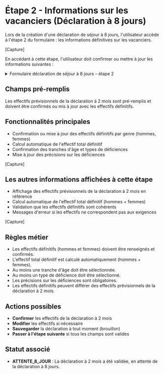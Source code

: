 # Étape 2 - Informations sur les vacanciers (Déclaration à 8 jours)

Lors de la création d'une déclaration de séjour à 8 jours, l'utilisateur accède à l'étape 2 du formulaire : les informations définitives sur les vacanciers.

[Capture]

En accédant à cette étape, l'utilisateur doit confirmer ou mettre à jour les informations suivantes :

<details>
<summary>Formulaire déclaration de séjour à 8 jours – étape 2</summary>

<table><thead><tr><th width="237.98828125">Nom du champ</th><th width="95.9296875">Type</th><th width="103.90625">Obligatoire</th><th>Précision</th></tr></thead><tbody><tr><td>Effectif des vacanciers</td><td>Nombre</td><td>O</td><td>Nombre définitif total de vacanciers pour le séjour</td></tr><tr><td>Effectif des vacanciers - Femmes</td><td>Nombre</td><td>O</td><td>Nombre définitif de femmes pour le séjour</td></tr><tr><td>Effectif des vacanciers - Hommes</td><td>Nombre</td><td>O</td><td>Nombre définitif d'hommes pour le séjour</td></tr><tr><td>Tranches d'âge</td><td>Cases à cocher</td><td>O</td><td>Choix multiples : 18-39 ans, 40-59 ans, Plus de 59 ans</td></tr><tr><td>Types de déficiences</td><td>Cases à cocher</td><td>O</td><td>Choix multiples : Auditif, Mental/Psychique, Moteur, Polyhandicap, Visuel</td></tr><tr><td>Précisions sur les déficiences</td><td>Zone de texte</td><td>O</td><td>Précisions obligatoires sur les types de déficiences sélectionnés</td></tr></tbody></table>

</details>

## Champs pré-remplis

Les effectifs prévisionnels de la déclaration à 2 mois sont pré-remplis et doivent être confirmés ou mis à jour avec les effectifs définitifs.

## Fonctionnalités principales

- Confirmation ou mise à jour des effectifs définitifs par genre (hommes, femmes)
- Calcul automatique de l'effectif total définitif
- Confirmation des tranches d'âge et types de déficiences
- Mise à jour des précisions sur les déficiences

[Capture]

## Les autres informations affichées à cette étape

- Affichage des effectifs prévisionnels de la déclaration à 2 mois en référence
- Calcul automatique de l'effectif total définitif (hommes + femmes)
- Validation que les effectifs définitifs sont cohérents
- Messages d'erreur si les effectifs ne correspondent pas aux exigences

[Capture]

## Règles métier

* Les effectifs définitifs (hommes et femmes) doivent être renseignés et confirmés.
* L'effectif total définitif est calculé automatiquement (hommes + femmes).
* Au moins une tranche d'âge doit être sélectionnée.
* Au moins un type de déficience doit être sélectionné.
* Les précisions sur les déficiences sont obligatoires.
* Les effectifs définitifs peuvent différer des effectifs prévisionnels de la déclaration à 2 mois.

## Actions possibles

* **Confirmer** les effectifs de la déclaration à 2 mois
* **Modifier** les effectifs si nécessaire
* **Sauvegarder** la déclaration à tout moment (brouillon)
* **Passer à l'étape suivante** si tous les champs sont valides

## Statut associé

* **ATTENTE_8_JOUR** : La déclaration à 2 mois a été validée, en attente de la déclaration à 8 jours. 